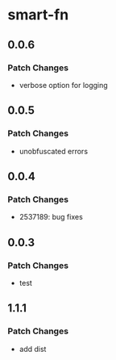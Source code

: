 # smart-fn

## 0.0.6

### Patch Changes

- verbose option for logging

## 0.0.5

### Patch Changes

- unobfuscated errors

## 0.0.4

### Patch Changes

- 2537189: bug fixes

## 0.0.3

### Patch Changes

- test

## 1.1.1

### Patch Changes

- add dist
